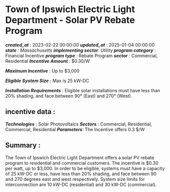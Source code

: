 # Town of Ipswich Electric Light Department - Solar PV Rebate Program 
 ***created_at*** : 2023-02-22 00:00:00 
 ***updated_at*** : 2025-01-04 00:00:00 
 ***state** : Massachusetts 
 **implementing sector***: Utility 
 ***program category*** : Financial Incentive 
 ***program type*** : Rebate Program 
 ***sector*** : Commercial, Residential 
 ***Incentive Amount*** : $0.30/W

 
 ***Maximum Incentive*** : Up to $3,000

 
 ***Eligible System Size*** : Max is 25 kW-DC

 
 ***Installation Requirements*** : Eligible solar installations must have less than 20% shading, and face between
90° (East) and 270° (West).

 
 ## incentive data : 
 ***Technologies*** : Solar Photovoltaics 
 ***Sectors*** : Commercial, Residential, Commercial, Residential 
 ***Parameters***: The Incentive offers 0.3 $/W 
 
 ## Summary : 
 The Town of Ipswich Electric Light Department offers a solar PV rebate program
to residential and commercial customers. The incentive is $0.30 per watt, up
to $3,000. In order to be eligible, systems must have a capacity of 25 kW-DC
or less, have less than 20% shading, and face between 90 and 270 degrees east
and west respectively. System size limits for interconnection are 10 kW-DC
(residential) and 30 kW-DC (commercial).

 
 